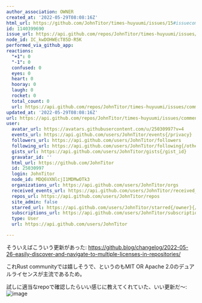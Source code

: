 ```yaml
---
author_association: OWNER
created_at: '2022-05-29T08:08:16Z'
html_url: https://github.com/JohnTitor/times-huyuumi/issues/15#issuecomment-1140399690
id: 1140399690
issue_url: https://api.github.com/repos/JohnTitor/times-huyuumi/issues/15
node_id: IC_kwDOHWEcT85D-R5K
performed_via_github_app: 
reactions:
  "+1": 0
  "-1": 0
  confused: 0
  eyes: 0
  heart: 0
  hooray: 0
  laugh: 0
  rocket: 0
  total_count: 0
  url: https://api.github.com/repos/JohnTitor/times-huyuumi/issues/comments/1140399690/reactions
updated_at: '2022-05-29T08:08:16Z'
url: https://api.github.com/repos/JohnTitor/times-huyuumi/issues/comments/1140399690
user:
  avatar_url: https://avatars.githubusercontent.com/u/25030997?v=4
  events_url: https://api.github.com/users/JohnTitor/events{/privacy}
  followers_url: https://api.github.com/users/JohnTitor/followers
  following_url: https://api.github.com/users/JohnTitor/following{/other_user}
  gists_url: https://api.github.com/users/JohnTitor/gists{/gist_id}
  gravatar_id: ''
  html_url: https://github.com/JohnTitor
  id: 25030997
  login: JohnTitor
  node_id: MDQ6VXNlcjI1MDMwOTk3
  organizations_url: https://api.github.com/users/JohnTitor/orgs
  received_events_url: https://api.github.com/users/JohnTitor/received_events
  repos_url: https://api.github.com/users/JohnTitor/repos
  site_admin: false
  starred_url: https://api.github.com/users/JohnTitor/starred{/owner}{/repo}
  subscriptions_url: https://api.github.com/users/JohnTitor/subscriptions
  type: User
  url: https://api.github.com/users/JohnTitor

---
```

そういえばこういう更新があった: https://github.blog/changelog/2022-05-26-easily-discover-and-navigate-to-multiple-licenses-in-repositories/

これRust communityでは嬉しそうで、というのもMIT OR Apache 2.0のデュアルライセンスが主流であるため。

試しに適当なrepoで確認したらいい感じに教えてくれていた、いい更新だ～:
![image](https://user-images.githubusercontent.com/25030997/170858593-16636489-7402-41ce-9c13-c8e788df6187.png)
